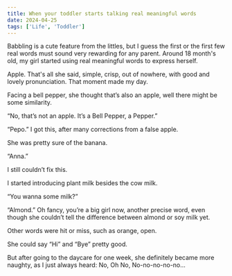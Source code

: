 ```yaml
---
title: When your toddler starts talking real meaningful words
date: 2024-04-25
tags: ['Life', 'Toddler']
---
```


Babbling is a cute feature from the littles, but I guess the first or the first few real words must sound very rewarding for any parent. Around 18 month's old, my girl started using real meaningful words to express herself.

Apple. That's all she said, simple, crisp, out of nowhere, with good and lovely pronunciation. That moment made my day.

Facing a bell pepper, she thought that’s also an apple, well there might be some similarity.

“No, that’s not an apple. It’s a Bell Pepper, a Pepper.”

“Pepo.” I got this, after many corrections from a false apple.

She was pretty sure of the banana.

“Anna.”

I still couldn’t fix this.

I started introducing plant milk besides the cow milk.

“You wanna some milk?”

“Almond.” Oh fancy, you’re a big girl now, another precise word, even though she couldn’t tell the difference between almond or soy milk yet.

Other words were hit or miss, such as orange, open.

She could say “Hi” and “Bye” pretty good.

But after going to the daycare for one week, she definitely became more naughty, as I just always heard: No, Oh No, No-no-no-no-no...